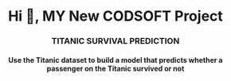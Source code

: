 <h1 align="center">Hi 👋, MY New CODSOFT Project</h1>
<h3 align="center">TITANIC SURVIVAL PREDICTION</h3>
<h4 align="center">Use the Titanic dataset to build a model that predicts whether a passenger on the Titanic survived or not</h4>
